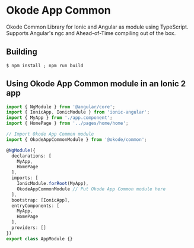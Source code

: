 # Okode App Common

Okode Common Library for Ionic and Angular as module using TypeScript. Supports Angular's ngc and Ahead-of-Time compiling out of the box.

## Building

```
$ npm install ; npm run build
```


## Using Okode App Common module in an Ionic 2 app

```typescript
import { NgModule } from '@angular/core';
import { IonicApp, IonicModule } from 'ionic-angular';
import { MyApp } from './app.component';
import { HomePage } from '../pages/home/home';

// Import Okode App Common module
import { OkodeAppCommonModule } from '@okode/common';

@NgModule({
  declarations: [
    MyApp,
    HomePage
  ],
  imports: [
    IonicModule.forRoot(MyApp),
    OkodeAppCommonModule // Put Okode App Common module here
  ],
  bootstrap: [IonicApp],
  entryComponents: [
    MyApp,
    HomePage
  ],
  providers: []
})
export class AppModule {}
```